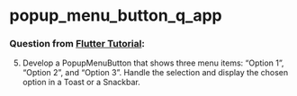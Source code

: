 # popup_menu_button_q_app

### Question from [Flutter Tutorial](https://flutter-tutorial.net/buttons-in-flutter/questions-for-practice-5/):
5. Develop a PopupMenuButton that shows three menu items: “Option 1”, “Option 2”, and “Option 3”. Handle the selection and display the chosen option in a Toast or a Snackbar.
